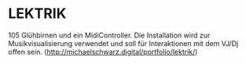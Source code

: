 # LEKTRIK

105 Glühbirnen und ein MidiController. Die Installation wird zur Musikvisualisierung verwendet und soll für Interaktionen mit dem VJ/Dj offen sein. (http://michaelschwarz.digital/portfolio/lektrik/)

